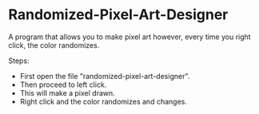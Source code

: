 # Randomized-Pixel-Art-Designer
A program that allows you to make pixel art however, every time you right click, the color randomizes.

Steps:
- First open the file "randomized-pixel-art-designer".
- Then proceed to left click.
- This will make a pixel drawn.
- Right click and the color randomizes and changes.
